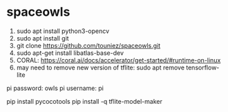 # spaceowls
1) sudo apt install python3-opencv
2) sudo apt install git
3) git clone https://github.com/touniez/spaceowls.git
4) sudo apt-get install libatlas-base-dev
5) CORAL: https://coral.ai/docs/accelerator/get-started/#runtime-on-linux
6) may need to remove new version of tflite: sudo apt remove tensorflow-lite


pi password: owls
pi username: pi



pip install pycocotools
pip install -q tflite-model-maker
